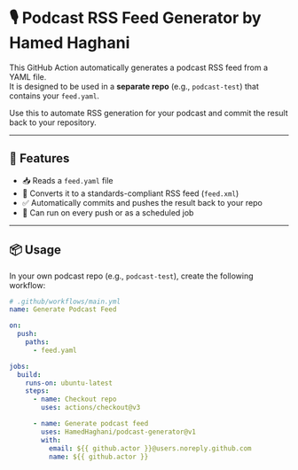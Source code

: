 # 🎙️ Podcast RSS Feed Generator by Hamed Haghani

This GitHub Action automatically generates a podcast RSS feed from a YAML file.  
It is designed to be used in a **separate repo** (e.g., `podcast-test`) that contains your `feed.yaml`.

Use this to automate RSS generation for your podcast and commit the result back to your repository.

---

## 🚀 Features 

- 📥 Reads a `feed.yaml` file
- 📄 Converts it to a standards-compliant RSS feed (`feed.xml`)
- ✅ Automatically commits and pushes the result back to your repo
- 🔄 Can run on every push or as a scheduled job

---

## 📦 Usage

In your own podcast repo (e.g., `podcast-test`), create the following workflow:

```yaml
# .github/workflows/main.yml
name: Generate Podcast Feed

on:
  push:
    paths:
      - feed.yaml

jobs:
  build:
    runs-on: ubuntu-latest
    steps:
      - name: Checkout repo
        uses: actions/checkout@v3

      - name: Generate podcast feed
        uses: HamedHaghani/podcast-generator@v1
        with:
          email: ${{ github.actor }}@users.noreply.github.com
          name: ${{ github.actor }}
